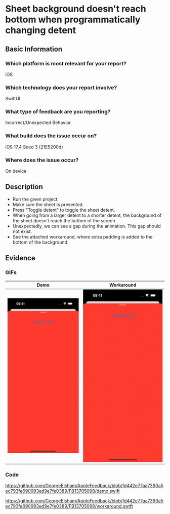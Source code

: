 # Sheet background doesn't reach bottom when programmatically changing detent

## Basic Information
### Which platform is most relevant for your report?
iOS

### Which technology does your report involve?
SwiftUI

### What type of feedback are you reporting?
Incorrect/Unexpected Behavior

### What build does the issue occur on?
iOS 17.4 Seed 3 (21E5200d)

### Where does the issue occur?
On device

## Description
- Run the given project.
- Make sure the sheet is presented.
- Press "Toggle detent" to toggle the sheet detent.
- When going from a larger detent to a shorter detent, the background of the sheet doesn't reach the bottom of the screen.
- Unexpectedly, we can see a gap during the animation. This gap should not exist.
- See the attached workaround, where extra padding is added to the bottom of the background.

## Evidence
### GIFs
| Demo | Workaround |
|:-:|:-:|
| ![Demo GIF](demo.gif) | ![Workaround GIF](workaround.gif) |

### Code
https://github.com/GeorgeElsham/AppleFeedback/blob/fd442e77aa7390a5ec793fe690993ed9e7fe0389/FB13705098/demo.swift

https://github.com/GeorgeElsham/AppleFeedback/blob/fd442e77aa7390a5ec793fe690993ed9e7fe0389/FB13705098/workaround.swift
